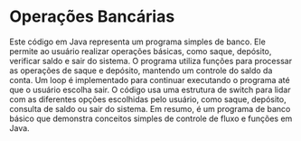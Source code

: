<h1>Operações Bancárias</h1>
Este código em Java representa um programa simples de banco. Ele permite ao usuário realizar operações básicas, como saque, depósito, verificar saldo e sair do sistema. O programa utiliza funções para processar as operações de saque e depósito, mantendo um controle do saldo da conta. Um loop é implementado para continuar executando o programa até que o usuário escolha sair. O código usa uma estrutura de switch para lidar com as diferentes opções escolhidas pelo usuário, como saque, depósito, consulta de saldo ou sair do sistema. Em resumo, é um programa de banco básico que demonstra conceitos simples de controle de fluxo e funções em Java.

